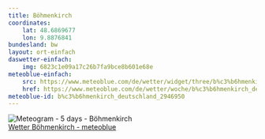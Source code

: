 ```yaml
---
title: Böhmenkirch
coordinates:
    lat: 48.6869677
    lon: 9.8876841
bundesland: bw
layout: ort-einfach
daswetter-einfach: 
    img: 6823c1e09a17c26b7fa9bce8b601e68e
meteoblue-einfach:
    src: https://www.meteoblue.com/de/wetter/widget/three/b%c3%b6hmenkirch_deutschland_2946950?geoloc=fixed&nocurrent=0&nocurrent=1&noforecast=0&days=7&tempunit=CELSIUS&windunit=KILOMETER_PER_HOUR&layout=monochrome
    href: https://www.meteoblue.com/de/wetter/woche/b%c3%b6hmenkirch_deutschland_2946950?utm_source=weather_widget&utm_medium=linkus&utm_content=three&utm_campaign=Weather%2BWidget
meteoblue-id: b%c3%b6hmenkirch_deutschland_2946950
---
```

<img src="//my.meteoblue.com/visimage/meteogram_web?look=KILOMETER_PER_HOUR%2CCELSIUS%2CMILLIMETER&apikey=5838a18e295d&temperature=C&windspeed=kmh&precipitationamount=mm&winddirection=3char&city=B%C3%B6hmenkirch&iso2=de&lat=48.683300&lon=9.933330&asl=693&tz=Europe%2FBerlin&lang=de&sig=2777082e6c3d48206aba38130676ae5a" srcset="//my.meteoblue.com/visimage/meteogram_web_hd?look=KILOMETER_PER_HOUR%2CCELSIUS%2CMILLIMETER&apikey=5838a18e295d&temperature=C&windspeed=kmh&precipitationamount=mm&winddirection=3char&city=B%C3%B6hmenkirch&iso2=de&lat=48.683300&lon=9.933330&asl=693&tz=Europe%2FBerlin&lang=de&sig=a28dca9c3b23be9cc8a0d454a7555590 1.4x" alt="Meteogram - 5 days - Böhmenkirch"><a href="https://www.meteoblue.com/de/wetter/woche/b%c3%b6hmenkirch_deutschland_2946950" target="_blank" style="display: block;">Wetter Böhmenkirch - meteoblue</a>